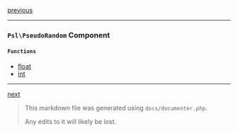 [previous](password.md)

---

### `Psl\PseudoRandom` Component

#### `Functions`

- [float](./../../src/Psl/PseudoRandom/float.php#L12)
- [int](./../../src/Psl/PseudoRandom/int.php#L17)



---

[next](regex.md)

> This markdown file was generated using `docs/documenter.php`.
>
> Any edits to it will likely be lost.
